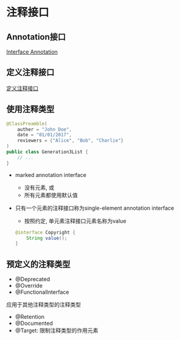 # 注释接口

## Annotation接口

[Interface Annotation](Java_Interface_Annotation.md)

## 定义注释接口

[定义注释接口](Java_Annotation_Definition.md)

## 使用注释类型

```java
@ClassPreamble(
    auther = "John Doe",
    date = "01/01/2017",
    reviewers = {"Alice", "Bob", "Charlie"}
)
public class Generation3List {
    // ...
}
```

- marked annotation interface
  - 没有元素, 或
  - 所有元素都使用默认值
- 只有一个元素的注释接口称为single-element annotation interface
  - 按照约定, 单元素注释接口元素名称为value

  ```java
  @interface Copyright {
      String value();
  }
  ```

## 预定义的注释类型

- @Deprecated
- @Override
- @FunctionalInterface

应用于其他注释类型的注释类型

- @Retention
- @Documented
- @Target: 限制注释类型的作用元素